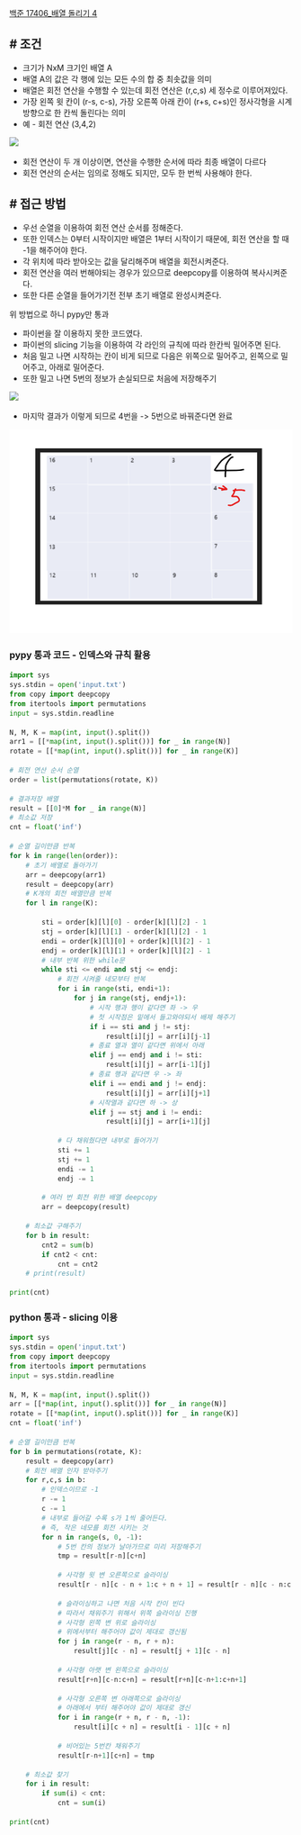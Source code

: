 [백준 17406_배열 돌리기 4](https://www.acmicpc.net/problem/17406)

## **# 조건**

- 크기가 NxM 크기인 배열 A
- 배열 A의 값은 각 행에 있는 모든 수의 합 중 최솟값을 의미
- 배열은 회전 연산을 수행할 수 있는데 회전 연산은 (r,c,s) 세 정수로 이루어져있다.
- 가장 왼쪽 윗 칸이 (r-s, c-s), 가장 오른쪽 아래 칸이 (r+s, c+s)인 정사각형을 시계 방향으로 한 칸씩 돌린다는 의미
- 예 - 회전 연산 (3,4,2)

![](https://blog.kakaocdn.net/dn/c0PRxT/btrOhWA7Ilb/kKhc2F8HCLUWL3EwFKKUc0/img.png)

- 회전 연산이 두 개 이상이면, 연산을 수행한 순서에 따라 최종 배열이 다르다
- 회전 연산의 순서는 임의로 정해도 되지만, 모두 한 번씩 사용해야 한다.

## **# 접근 방법**

- 우선 순열을 이용하여 회전 연산 순서를 정해준다.
- 또한 인덱스는 0부터 시작이지만 배열은 1부터 시작이기 때문에, 회전 연산을 할 때 -1을 해주어야 한다.
- 각 위치에 따라 받아오는 값을 달리해주며 배열을 회전시켜준다.
- 회전 연산을 여러 번해야되는 경우가 있으므로 deepcopy를 이용하여 복사시켜준다.
- 또한 다른 순열을 들어가기전 전부 초기 배열로 완성시켜준다.

위 방법으로 하니 pypy만 통과

- 파이썬을 잘 이용하지 못한 코드였다.
- 파이썬의 slicing 기능을 이용하여 각 라인의 규칙에 따라 한칸씩 밀어주면 된다.
- 처음 밀고 나면 시작하는 칸이 비게 되므로 다음은 위쪽으로 밀어주고, 왼쪽으로 밀어주고, 아래로 밀어준다.
- 또한 밀고 나면 5번의 정보가 손실되므로 처음에 저장해주기

![](https://blog.kakaocdn.net/dn/qUtdk/btrOdgG2xLT/pNWoWvWINKgyGJ9nhvpK2K/img.png)

- 마지막 결과가 이렇게 되므로 4번을 -> 5번으로 바꿔준다면 완료

![](Algorithm/baekjoon/assets/Pasted%20image%2020221011185725.png)


### pypy 통과 코드 - 인덱스와 규칙 활용

```python
import sys  
sys.stdin = open('input.txt')  
from copy import deepcopy  
from itertools import permutations  
input = sys.stdin.readline  

N, M, K = map(int, input().split())  
arr1 = [[*map(int, input().split())] for _ in range(N)]  
rotate = [[*map(int, input().split())] for _ in range(K)]  

# 회전 연산 순서 순열  
order = list(permutations(rotate, K))  

# 결과저장 배열  
result = [[0]*M for _ in range(N)]  
# 최소값 저장  
cnt = float('inf')  

# 순열 길이만큼 반복  
for k in range(len(order)):  
    # 초기 배열로 돌아가기  
    arr = deepcopy(arr1)  
    result = deepcopy(arr)  
    # K개의 회전 배열만큼 반복  
    for l in range(K):  

        sti = order[k][l][0] - order[k][l][2] - 1  
        stj = order[k][l][1] - order[k][l][2] - 1  
        endi = order[k][l][0] + order[k][l][2] - 1  
        endj = order[k][l][1] + order[k][l][2] - 1  
        # 내부 반복 위한 while문  
        while sti <= endi and stj <= endj:  
            # 회전 시켜줄 네모부터 반복  
            for i in range(sti, endi+1):  
                for j in range(stj, endj+1):  
                    # 시작 행과 행이 같다면 좌 -> 우  
                    # 첫 시작점은 밑에서 들고와야되서 배제 해주기                    
                    if i == sti and j != stj:  
                        result[i][j] = arr[i][j-1]  
                    # 종료 열과 열이 같다면 위에서 아래  
                    elif j == endj and i != sti:  
                        result[i][j] = arr[i-1][j]  
                    # 종료 행과 같다면 우 -> 좌  
                    elif i == endi and j != endj:  
                        result[i][j] = arr[i][j+1]  
                    # 시작열과 같다면 하 -> 상  
                    elif j == stj and i != endi:  
                        result[i][j] = arr[i+1][j]  

            # 다 채워줬다면 내부로 들어가기  
            sti += 1  
            stj += 1  
            endi -= 1  
            endj -= 1  

        # 여러 번 회전 위한 배열 deepcopy  
        arr = deepcopy(result)  

    # 최소값 구해주기  
    for b in result:  
        cnt2 = sum(b)  
        if cnt2 < cnt:  
            cnt = cnt2  
    # print(result)  

print(cnt)
```

### python 통과 - slicing 이용

```python
import sys  
sys.stdin = open('input.txt')  
from copy import deepcopy  
from itertools import permutations  
input = sys.stdin.readline  

N, M, K = map(int, input().split())  
arr = [[*map(int, input().split())] for _ in range(N)]  
rotate = [[*map(int, input().split())] for _ in range(K)]  
cnt = float('inf')  

# 순열 길이만큼 반복  
for b in permutations(rotate, K):  
    result = deepcopy(arr)  
    # 회전 배열 인자 받아주기  
    for r,c,s in b:  
        # 인덱스이므로 -1  
        r -= 1  
        c -= 1  
        # 내부로 들어갈 수록 s가 1씩 줄어든다.  
        # 즉, 작은 네모를 회전 시키는 것        
        for n in range(s, 0, -1):  
            # 5번 칸의 정보가 날아가므로 미리 저장해주기  
            tmp = result[r-n][c+n]  

            # 사각형 윗 변 오른쪽으로 슬라이싱  
            result[r - n][c - n + 1:c + n + 1] = result[r - n][c - n:c + n]  

            # 슬라이싱하고 나면 처음 시작 칸이 빈다  
            # 따라서 채워주기 위해서 위쪽 슬라이싱 진행            
            # 사각형 왼쪽 변 위로 슬라이싱            
            # 위에서부터 해주어야 값이 제대로 갱신됨            
            for j in range(r - n, r + n):  
                result[j][c - n] = result[j + 1][c - n]  

            # 사각형 아랫 변 왼쪽으로 슬라이싱  
            result[r+n][c-n:c+n] = result[r+n][c-n+1:c+n+1]  

            # 사각형 오른쪽 변 아래쪽으로 슬라이싱  
            # 아래에서 부터 해주어야 값이 제대로 갱신            
            for i in range(r + n, r - n, -1):  
                result[i][c + n] = result[i - 1][c + n]  

            # 비어있는 5번칸 채워주기  
            result[r-n+1][c+n] = tmp  

    # 최소값 찾기  
    for i in result:  
        if sum(i) < cnt:  
            cnt = sum(i)  

print(cnt)
```